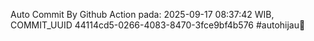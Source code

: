 Auto Commit By Github Action pada: 2025-09-17 08:37:42 WIB, COMMIT_UUID 44114cd5-0266-4083-8470-3fce9bf4b576 #autohijau🗿

